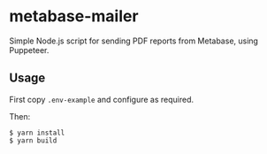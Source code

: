 # metabase-mailer

Simple Node.js script for sending PDF reports from Metabase, using Puppeteer.

## Usage

First copy `.env-example` and configure as required.

Then:

```
$ yarn install
$ yarn build
```
